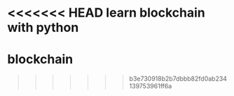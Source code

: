 <<<<<<< HEAD
learn blockchain with python
=======
# blockchain
>>>>>>> b3e730918b2b7dbbb82fd0ab234139753961ff6a
